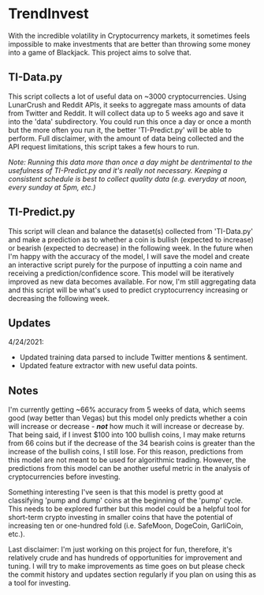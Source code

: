 # TrendInvest
With the incredible volatility in Cryptocurrency markets, it sometimes feels impossible to make investments that are better than throwing some money into a game of Blackjack. This project aims to solve that.

## TI-Data.py
This script collects a lot of useful data on ~3000 cryptocurrencies. Using LunarCrush and Reddit APIs, it seeks to aggregate mass amounts of data from Twitter and Reddit. It will collect data up to 5 weeks ago and save it into the 'data' subdirectory. You could run this once a day or once a month but the more often you run it, the better 'TI-Predict.py' will be able to perform. Full disclaimer, with the amount of data being collected and the API request limitations, this script takes a few hours to run.

*Note: Running this data more than once a day might be dentrimental to the usefulness of TI-Predict.py and it's really not necessary. Keeping a consistent schedule is best to collect quality data (e.g. everyday at noon, every sunday at 5pm, etc.)*

## TI-Predict.py
This script will clean and balance the dataset(s) collected from 'TI-Data.py' and make a prediction as to whether a coin is bullish (expected to increase) or bearish (expected to decrease) in the following week. In the future when I'm happy with the accuracy of the model, I will save the model and create an interactive script purely for the purpose of inputting a coin name and receiving a prediction/confidence score. This model will be iteratively improved as new data becomes available. For now, I'm still aggregating data and this script will be what's used to predict cryptocurrency increasing or decreasing the following week.

## Updates
4/24/2021:
- Updated training data parsed to include Twitter mentions & sentiment.
- Updated feature extractor with new useful data points.

## Notes
I'm currently getting ~66% accuracy from 5 weeks of data, which seems good (way better than Vegas) but this model only predicts whether a coin will increase or decrease - ***not*** how much it will increase or decrease by. That being said, if I invest $100 into 100 bullish coins, I may make returns from 66 coins but if the decrease of the 34 bearish coins is greater than the increase of the bullish coins, I still lose. For this reason, predictions from this model are not meant to be used for algorithmic trading. However, the predictions from this model can be another useful metric in the analysis of cryptocurrencies before investing.

Something interesting I've seen is that this model is pretty good at classifying 'pump and dump' coins at the beginning of the 'pump' cycle. This needs to be explored further but this model could be a helpful tool for short-term crypto investing in smaller coins that have the potential of increasing ten or one-hundred fold (i.e. SafeMoon, DogeCoin, GarliCoin, etc.).

Last disclaimer: I'm just working on this project for fun, therefore, it's relatively crude and has hundreds of opportunities for improvement and tuning. I will try to make improvements as time goes on but please check the commit history and updates section regularly if you plan on using this as a tool for investing.
